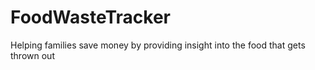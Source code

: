 # FoodWasteTracker
Helping families save money by providing insight into the food that gets thrown out
